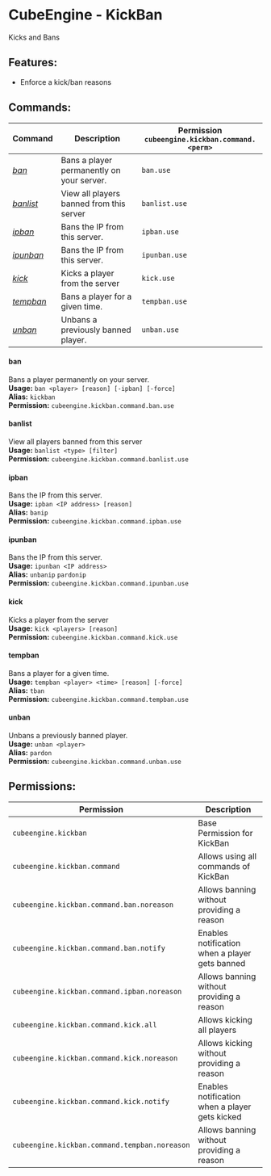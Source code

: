 # CubeEngine - KickBan
Kicks and Bans

## Features:
 - Enforce a kick/ban reasons

## Commands:

| Command | Description | Permission<br>`cubeengine.kickban.command.<perm>` |
| --- | --- | --- |
| [*ban*](#ban) | Bans a player permanently on your server. | `ban.use` |
| [*banlist*](#banlist) | View all players banned from this server | `banlist.use` |
| [*ipban*](#ipban) | Bans the IP from this server. | `ipban.use` |
| [*ipunban*](#ipunban) | Bans the IP from this server. | `ipunban.use` |
| [*kick*](#kick) | Kicks a player from the server | `kick.use` |
| [*tempban*](#tempban) | Bans a player for a given time. | `tempban.use` |
| [*unban*](#unban) | Unbans a previously banned player. | `unban.use` |

#### ban  
Bans a player permanently on your server.  
**Usage:** `ban <player> [reason] [-ipban] [-force]`  
**Alias:** `kickban`  
**Permission:** `cubeengine.kickban.command.ban.use`  
  

#### banlist  
View all players banned from this server  
**Usage:** `banlist <type> [filter]`  
**Permission:** `cubeengine.kickban.command.banlist.use`  
  

#### ipban  
Bans the IP from this server.  
**Usage:** `ipban <IP address> [reason]`  
**Alias:** `banip`  
**Permission:** `cubeengine.kickban.command.ipban.use`  
  

#### ipunban  
Bans the IP from this server.  
**Usage:** `ipunban <IP address>`  
**Alias:** `unbanip` `pardonip`  
**Permission:** `cubeengine.kickban.command.ipunban.use`  
  

#### kick  
Kicks a player from the server  
**Usage:** `kick <players> [reason]`  
**Permission:** `cubeengine.kickban.command.kick.use`  
  

#### tempban  
Bans a player for a given time.  
**Usage:** `tempban <player> <time> [reason] [-force]`  
**Alias:** `tban`  
**Permission:** `cubeengine.kickban.command.tempban.use`  
  

#### unban  
Unbans a previously banned player.  
**Usage:** `unban <player>`  
**Alias:** `pardon`  
**Permission:** `cubeengine.kickban.command.unban.use`  
  

## Permissions:

| Permission | Description |
| --- | --- |
| `cubeengine.kickban` | Base Permission for KickBan |
| `cubeengine.kickban.command` | Allows using all commands of KickBan |
| `cubeengine.kickban.command.ban.noreason` | Allows banning without providing a reason |
| `cubeengine.kickban.command.ban.notify` | Enables notification when a player gets banned |
| `cubeengine.kickban.command.ipban.noreason` | Allows banning without providing a reason |
| `cubeengine.kickban.command.kick.all` | Allows kicking all players |
| `cubeengine.kickban.command.kick.noreason` | Allows kicking without providing a reason |
| `cubeengine.kickban.command.kick.notify` | Enables notification when a player gets kicked |
| `cubeengine.kickban.command.tempban.noreason` | Allows banning without providing a reason |
